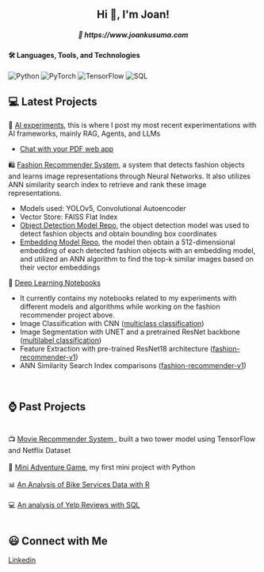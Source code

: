 <h2 align="center">Hi 👋, I'm Joan!</h2>
<h5 align="center">📝 https://www.joankusuma.com </h5>

#### 🛠️ Languages, Tools, and Technologies
![Python](https://img.shields.io/badge/-Python-000?&logo=Python)
![PyTorch](https://img.shields.io/badge/-PyTorch-000?&logo=PyTorch)
![TensorFlow](https://img.shields.io/badge/-TensorFlow-000?&logo=TensorFlow)
![SQL](https://img.shields.io/badge/-SQL-000?&logo=MySQL)

## 💻 Latest Projects
🤖 <a href="https://github.com/eyereece/ai-experiments/">AI experiments</a>, this is where I post my most recent experimentations with AI frameworks, mainly RAG, Agents, and LLMs
* <a href="https://github.com/eyereece/ai-experiments/tree/main/chat-with-your-pdf-ai">Chat with your PDF web app</a>

🛍️ <a href="https://github.com/eyereece/fashion-recommender-cv">Fashion Recommender System</a>, a system that detects fashion objects and learns image representations through Neural Networks. It also utilizes ANN similarity search index to retrieve and rank these image representations.
* Models used: YOLOv5, Convolutional Autoencoder
* Vector Store: FAISS Flat Index
* <a href="https://github.com/eyereece/yolo-object-detection-fashion">Object Detection Model Repo</a>, the object detection model was used to detect fashion objects and obtain bounding box coordinates
* <a href="https://github.com/eyereece/visual-search-with-image-embedding">Embedding Model Repo</a>, the model then obtain a 512-dimensional embedding of each detected fashion objects with an embedding model, and utilized an ANN algorithm to find the top-k similar images based on their vector embeddings

  
📑  <a href="https://github.com/eyereece/deep-learning-notebooks/tree/main">Deep Learning Notebooks</a>
* It currently contains my notebooks related to my experiments with different models and algorithms while working on the fashion recommender project above.
* Image Classification with CNN (<a href="https://github.com/eyereece/deep-learning-notebooks/tree/main/multiclass-fashion-image-classification">multiclass classification</a>)
* Image Segmentation with UNET and a pretrained ResNet backbone (<a href="https://github.com/eyereece/deep-learning-notebooks/blob/main/multilabel_image_segmentation/unet-segmentation-1.ipynb">multilabel classification</a>)
* Feature Extraction with pre-trained ResNet18 architecture (<a href="https://github.com/eyereece/deep-learning-notebooks/tree/main/fashion-recommender-v1">fashion-recommender-v1</a>)
* ANN Similarity Search Index comparisons (<a href="https://github.com/eyereece/deep-learning-notebooks/tree/main/fashion-recommender-v1">fashion-recommender-v1</a>)
<br>

## ⌚️ Past Projects
<br>📺 <a href="https://github.com/eyereece/movie-recommenders-with-tensorflow">Movie Recommender System </a>, built a two tower model using TensorFlow and Netflix Dataset</br>
<br>🐉 <a href="https://github.com/eyereece/cs50p-python-project">Mini Adventure Game</a>, my first mini project with Python</br>
<br>📊 <a href="https://github.com/eyereece/google-data-analytics-capstone-1">An Analysis of Bike Services Data with R</a></br>
<br>💻 <a href="https://github.com/eyereece/coursera-sql-for-data-science">An analysis of Yelp Reviews with SQL</a></br>
<br>

## 😃 Connect with Me

<a href="www.linkedin.com/in/joan-kusuma">Linkedin</a>

<!--
**eyereece/eyereece** is a ✨ _special_ ✨ repository because its `README.md` (this file) appears on your GitHub profile.

Here are some ideas to get you started:

- 🔭 I’m currently working on ...
- 🌱 I’m currently learning ...
- 👯 🐉🐉I’m looking to collaborate on ...
- 🤔 I’m looking for help with ...
- 💬 Ask me about ...
- 📫 How to reach me: ...
- 😄 Pronouns: ...
- ⚡ Fun fact: ...
-->

